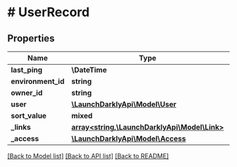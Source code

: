 # # UserRecord

## Properties

Name | Type | Description | Notes
------------ | ------------- | ------------- | -------------
**last_ping** | **\DateTime** |  | [optional]
**environment_id** | **string** |  | [optional]
**owner_id** | **string** |  | [optional]
**user** | [**\LaunchDarklyApi\Model\User**](User.md) |  | [optional]
**sort_value** | **mixed** |  | [optional]
**_links** | [**array<string,\LaunchDarklyApi\Model\Link>**](Link.md) |  | [optional]
**_access** | [**\LaunchDarklyApi\Model\Access**](Access.md) |  | [optional]

[[Back to Model list]](../../README.md#models) [[Back to API list]](../../README.md#endpoints) [[Back to README]](../../README.md)

